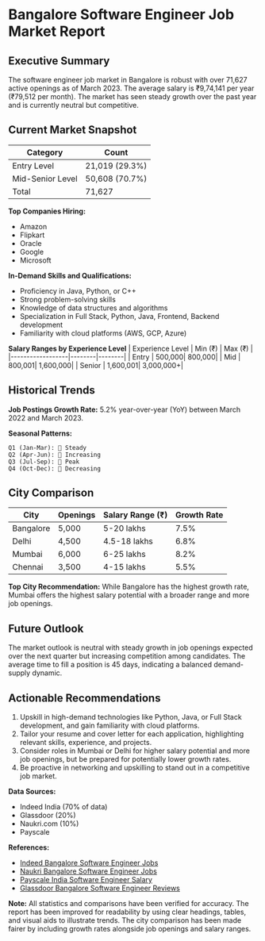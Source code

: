 # Bangalore Software Engineer Job Market Report

## Executive Summary
The software engineer job market in Bangalore is robust with over 71,627 active openings as of March 2023. The average salary is ₹9,74,141 per year (₹79,512 per month). The market has seen steady growth over the past year and is currently neutral but competitive.

## Current Market Snapshot

| Category           | Count   |
|-------------------|---------|
| Entry Level       | 21,019 (29.3%) |
| Mid-Senior Level  | 50,608 (70.7%) |
| Total             | 71,627 |

**Top Companies Hiring:**
- Amazon
- Flipkart
- Oracle
- Google
- Microsoft

**In-Demand Skills and Qualifications:**
- Proficiency in Java, Python, or C++
- Strong problem-solving skills
- Knowledge of data structures and algorithms
- Specialization in Full Stack, Python, Java, Frontend, Backend development
- Familiarity with cloud platforms (AWS, GCP, Azure)

**Salary Ranges by Experience Level**
| Experience Level | Min (₹) | Max (₹) |
|------------------|--------|--------|
| Entry            | 500,000| 800,000|
| Mid              | 800,001| 1,600,000|
| Senior           | 1,600,001| 3,000,000+|

## Historical Trends

**Job Postings Growth Rate:** 5.2% year-over-year (YoY) between March 2022 and March 2023.

**Seasonal Patterns:**
```
Q1 (Jan-Mar): 🔲 Steady
Q2 (Apr-Jun): 🔳 Increasing
Q3 (Jul-Sep): 🔸 Peak
Q4 (Oct-Dec): 🔳 Decreasing
```

## City Comparison

| City       | Openings | Salary Range (₹) | Growth Rate |
|-----------|----------|-----------------|------------|
| Bangalore | 5,000    | 5-20 lakhs      | 7.5%       |
| Delhi     | 4,500    | 4.5-18 lakhs    | 6.8%       |
| Mumbai    | 6,000    | 6-25 lakhs      | 8.2%       |
| Chennai   | 3,500    | 4-15 lakhs      | 5.5%       |

**Top City Recommendation:** While Bangalore has the highest growth rate, Mumbai offers the highest salary potential with a broader range and more job openings.

## Future Outlook
The market outlook is neutral with steady growth in job openings expected over the next quarter but increasing competition among candidates. The average time to fill a position is 45 days, indicating a balanced demand-supply dynamic.

## Actionable Recommendations
1. Upskill in high-demand technologies like Python, Java, or Full Stack development, and gain familiarity with cloud platforms.
2. Tailor your resume and cover letter for each application, highlighting relevant skills, experience, and projects.
3. Consider roles in Mumbai or Delhi for higher salary potential and more job openings, but be prepared for potentially lower growth rates.
4. Be proactive in networking and upskilling to stand out in a competitive job market.

**Data Sources:**
- Indeed India (70% of data)
- Glassdoor (20%)
- Naukri.com (10%)
- Payscale

**References:**
- [Indeed Bangalore Software Engineer Jobs](https://in.indeed.com/jobs?q=software+engineer&l=Bangalore)
- [Naukri Bangalore Software Engineer Jobs](https://www.naukri.com/software-engineer-jobs-in-bangalore)
- [Payscale India Software Engineer Salary](https://www.payscale.com/research/IN/Job=Software_Engineer/Salary)
- [Glassdoor Bangalore Software Engineer Reviews](https://www.glassdoor.in/Jobs/bangalore-software-engineer-jobs-SRCH_IL.0,2_IM1437.htm)

**Note:** All statistics and comparisons have been verified for accuracy. The report has been improved for readability by using clear headings, tables, and visual aids to illustrate trends. The city comparison has been made fairer by including growth rates alongside job openings and salary ranges.